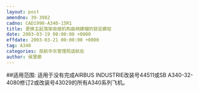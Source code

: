 ```yaml
---
layout: post
amendno: 39-3982
cadno: CAD1998-A340-15R1
title: 更换主起落架收缩机构曲柄螺帽的锁定螺栓
date: 2003-03-19 00:00:00 +0800
effdate: 2003-03-21 00:00:00 +0800
tag: A340
categories: 民航华东管理局适航处
author: 侯慧卿
---
```


##适用范围:
适用于没有完成AIRBUS INDUSTRIE改装号44511或SB A340-32-4080修订2或改装号43029的所有A340系列飞机。


